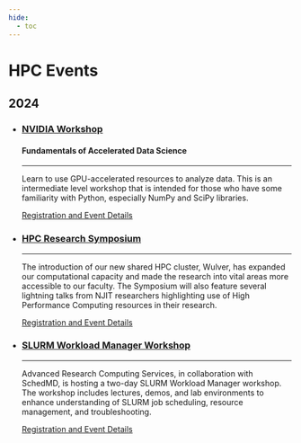 ```yaml
---
hide:
  - toc
---
```



# HPC Events

## 2024 

<div class="grid cards" markdown>


-   ### [NVIDIA Workshop](1_nvidia.md)
    #### Fundamentals of Accelerated Data Science
    ---

    Learn to use GPU-accelerated resources to analyze data. This is an intermediate level workshop that is intended for those who have some familiarity with Python, especially NumPy and SciPy libraries.

    [<span class="octicon--arrow-right-24"></span> Registration and Event Details](1_nvidia.md)

</div>
<div class="grid cards" markdown>

-   ### [HPC Research Symposium](2_symposium.md)

    ---

    The introduction of our new shared HPC cluster, Wulver, has expanded our computational capacity and made the research into vital areas more accessible to our faculty. The Symposium will also feature several lightning talks from NJIT researchers highlighting use of High Performance Computing resources in their research.

    [<span class="octicon--arrow-right-24"></span> Registration and Event Details](2_symposium.md)

</div>
<div class="grid cards" markdown>

-   ### [SLURM Workload Manager Workshop](3_slurm_workshop.md)

    ---

    Advanced Research Computing Services, in collaboration with SchedMD, is hosting a two-day SLURM Workload Manager workshop. The workshop includes lectures, demos, and lab environments to enhance understanding of SLURM job scheduling, resource management, and troubleshooting.

    [<span class="octicon--arrow-right-24"></span> Registration and Event Details](3_slurm_workshop.md)
</div>
